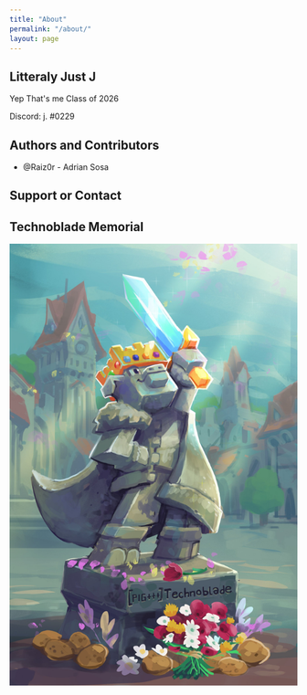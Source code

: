 ```yaml
---
title: "About"
permalink: "/about/"
layout: page
---
```


## Litteraly Just J



Yep That's me
Class of 2026

Discord: j. #0229


## Authors and Contributors
* @Raiz0r - Adrian Sosa

## Support or Contact




## Technoblade Memorial

![technoblade](/assets/FWi6mJWUIAArCEd.jpg)

